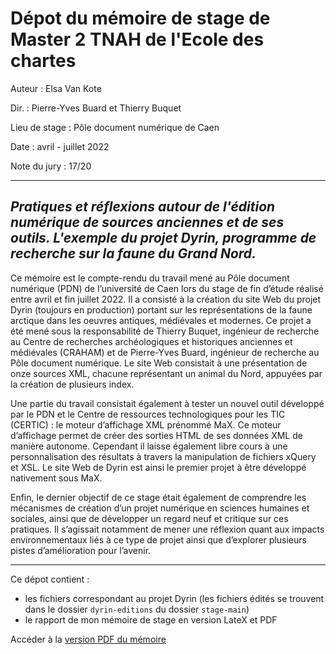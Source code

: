 # Dépot du mémoire de stage de Master 2 TNAH de l'Ecole des chartes

Auteur : Elsa Van Kote

Dir. : Pierre-Yves Buard et Thierry Buquet

Lieu de stage : Pôle document numérique de Caen

Date : avril - juillet 2022

Note du jury : 17/20

---

## *Pratiques et réflexions autour de l'édition numérique de sources anciennes et de ses outils. L'exemple du projet Dyrin, programme de recherche sur la faune du Grand Nord.*

Ce mémoire est le compte-rendu du travail mené au Pôle document numérique (PDN) de l’université de Caen lors du stage de fin d’étude réalisé entre avril et fin juillet 2022. Il a consisté à la création du site Web du projet Dyrin (toujours en production) portant sur les représentations de la faune arctique dans les oeuvres antiques, médiévales et modernes. Ce projet a été mené sous la responsabilité de Thierry Buquet, ingénieur de recherche au Centre de recherches archéologiques et historiques anciennes et médiévales (CRAHAM) et de Pierre-Yves Buard, ingénieur de recherche au Pôle document numérique. Le site Web consistait à une présentation de onze sources XML, chacune représentant un animal du Nord, appuyées par la création de plusieurs index.

Une partie du travail consistait également à tester un nouvel outil développé par le PDN et le Centre de ressources technologiques pour les TIC (CERTIC) : le moteur d’affichage XML prénommé MaX. Ce moteur d’affichage permet de créer des sorties HTML de ses données XML de manière autonome. Cependant il laisse également libre cours à
une personnalisation des résultats à travers la manipulation de fichiers xQuery et XSL. Le site Web de Dyrin est ainsi le premier projet à être développé nativement sous MaX.

Enfin, le dernier objectif de ce stage était également de comprendre les mécanismes de création d’un projet numérique en sciences humaines et sociales, ainsi que de développer un regard neuf et critique sur ces pratiques. Il s’agissait notamment de mener une réflexion quant aux impacts environnementaux liés à ce type de projet ainsi que d’explorer plusieurs pistes d’amélioration pour l’avenir.

---

Ce dépot contient :
- les fichiers correspondant au projet Dyrin (les fichiers édités se trouvent dans le dossier `dyrin-editions` du dossier `stage-main`)
- le rapport de mon mémoire de stage en version LateX et PDF

Accéder à la [version PDF du mémoire](https://github.com/ElsaVK/Memoire_de_stage_2022/tree/main/m%C3%A9moire/M%C3%A9moire%20PDF)
